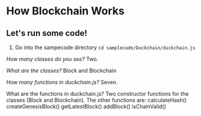 # How Blockchain Works

## Let's run some code!

1.  Go into the sampecode directory
`cd samplecode/Duckchain/duckchain.js`


*How many classes do you see?*
Two.

*What are the classes?*
Block and Blockchain

*How many functions in duckchain.js?*
Seven.

What are the functions in duckchain.js?
Two constructor functions for the classes (Block and Blockchain).
The other functions are:
calculateHash()
createGenesisBlock()
getLatestBlock()
addBlock()
isChainValid()



